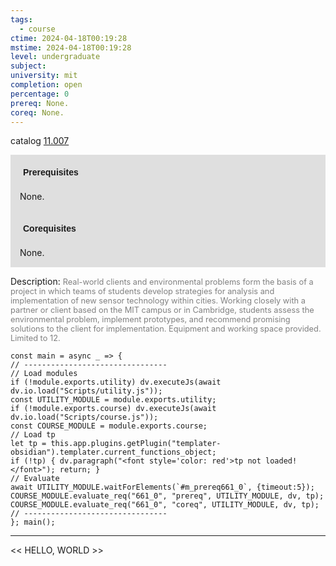 ```yaml
---
tags:
  - course
ctime: 2024-04-18T00:19:28
mstime: 2024-04-18T00:19:28
level: undergraduate
subject: 
university: mit
completion: open
percentage: 0
prereq: None.
coreq: None.
---
```


catalog [11.007](http://student.mit.edu/catalog/m11a.html#11.007)

<span style="display: block; padding: 15px; background-color: rgb(100, 100, 100, 0.2);"><font id="m_prereq661_0" style="display: block; font-family: Arial, sans-serif; font-weight: bold; padding: 5px">Prerequisites</font><br><span id="prereq661_0">None.</span></span>
<span style="display: block; padding: 15px; background-color: rgb(100, 100, 100, 0.2);"><font id="m_coreq661_0" style="display: block; font-family: Arial, sans-serif; font-weight: bold; padding: 5px">Corequisites</font><br><span id="coreq661_0">None.</span></span>

<font style="">Description:</font>
<font style="color: grey; font-size: 0.8rem;">Real-world clients and environmental problems form the basis of a project in which teams of students develop strategies for analysis and implementation of new sensor technology within cities. Working closely with a partner or client based on the MIT campus or in Cambridge, students assess the environmental problem, implement prototypes, and recommend promising solutions to the client for implementation. Equipment and working space provided. Limited to 12.</font>

```dataviewjs
const main = async _ => {
// --------------------------------
// Load modules
if (!module.exports.utility) dv.executeJs(await dv.io.load("Scripts/utility.js"));
const UTILITY_MODULE = module.exports.utility;
if (!module.exports.course) dv.executeJs(await dv.io.load("Scripts/course.js"));
const COURSE_MODULE = module.exports.course;
// Load tp
let tp = this.app.plugins.getPlugin("templater-obsidian").templater.current_functions_object;
if (!tp) { dv.paragraph("<font style='color: red'>tp not loaded!</font>"); return; }
// Evaluate
await UTILITY_MODULE.waitForElements(`#m_prereq661_0`, {timeout:5});
COURSE_MODULE.evaluate_req("661_0", "prereq", UTILITY_MODULE, dv, tp);
COURSE_MODULE.evaluate_req("661_0", "coreq", UTILITY_MODULE, dv, tp);
// --------------------------------
}; main();
```

---

<< HELLO, WORLD >>
